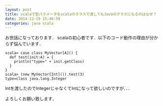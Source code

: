 ```yaml
---
layout: post
title: scalaで型パラメータをscalaのクラスで渡してもJavaのクラスになるのはなぜ？
date: 2014-12-19 15:46:59
categories: java scala
---
```

<!-- {% raw %} -->
<p>お世話になっております．
scalaの初心者です．以下のコード動作の理由が分からず悩んでいます．</p>

<pre><code>scala&gt; case class MyVector[A]() {
  def test(init:A) = {
    println("type=" + init.getClass)
  }
}
scala&gt; (new MyVector[Int]()).test(3)
type=class java.lang.Integer
</code></pre>

<p>Intを渡したのでIntegerじゃなくてIntになって欲しいのですが．．．</p>

<p>よろしくお願い致します．</p>
<!-- {% endraw %} -->

